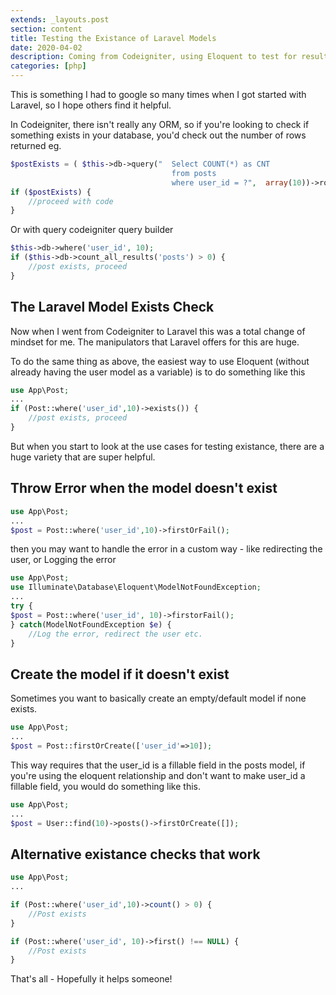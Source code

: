 ```yaml
---
extends: _layouts.post
section: content
title: Testing the Existance of Laravel Models
date: 2020-04-02
description: Coming from Codeigniter, using Eloquent to test for results can be different
categories: [php]
---
```


This is something I had to google so many times when I got started with Laravel, so I hope others find it helpful.

In Codeigniter, there isn't really any ORM, so if you're looking to check if something exists in your database, you'd check out the number of rows returned eg.

```php
$postExists = ( $this->db->query("  Select COUNT(*) as CNT 
                                    from posts 
                                    where user_id = ?",  array(10))->row()->CNT > 0);
if ($postExists) {
    //proceed with code
}
```

Or with query codeigniter query builder
```php
$this->db->where('user_id', 10);
if ($this->db->count_all_results('posts') > 0) {
    //post exists, proceed
}
```
## The Laravel Model Exists Check

Now when I went from Codeigniter to Laravel this was a total change of mindset for me.  The manipulators that Laravel offers for this are huge.

To do the same thing as above, the easiest way to use Eloquent (without already having the user model as a variable) is to do something like this
```php
use App\Post;
...
if (Post::where('user_id',10)->exists()) {
    //post exists, proceed
}
```

But when you start to look at the use cases for testing existance, there are a huge variety that are super helpful.

## Throw Error when the model doesn't exist
```php
use App\Post;
...
$post = Post::where('user_id',10)->firstOrFail();
```

then you may want to handle the error in a custom way - like redirecting the user, or Logging the error
```php
use App\Post;
use Illuminate\Database\Eloquent\ModelNotFoundException;
...
try {
$post = Post::where('user_id', 10)->firstorFail();
} catch(ModelNotFoundException $e) {
    //Log the error, redirect the user etc.
}
```

## Create the model if it doesn't exist
Sometimes you want to basically create an empty/default model if none exists.
```php
use App\Post;
...
$post = Post::firstOrCreate(['user_id'=>10]);
```
This way requires that the user_id is a fillable field in the posts model, if you're using the eloquent relationship and don't want to make user_id a fillable field, you would do something like this.
```php
use App\Post;
...
$post = User::find(10)->posts()->firstOrCreate([]);
```

## Alternative existance checks that work

```php
use App\Post;
...

if (Post::where('user_id',10)->count() > 0) {
    //Post exists
}

if (Post::where('user_id', 10)->first() !== NULL) {
    //Post exists
}
```

That's all - Hopefully it helps someone!